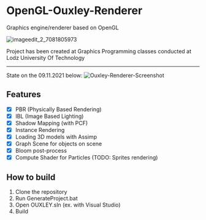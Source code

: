 # OpenGL-Ouxley-Renderer
Graphics engine/renderer based on OpenGL

![imageedit_2_7081805973](https://user-images.githubusercontent.com/72666145/187948083-209c34b1-5d64-4639-948f-dce772a6a49c.png)

Project has been created at Graphics Programming classes conducted at Lodz University Of Technology

___
State on the 09.11.2021 below:
![Ouxley-Renderer-Screenshot](https://user-images.githubusercontent.com/72666145/187948083-209c34b1-5d64-4639-948f-dce772a6a49c.png)

## Features

- [x] PBR (Physically Based Rendering)
- [x] IBL (Image Based Lighting)
- [x] Shadow Mapping (with PCF)
- [x] Instance Rendering
- [x] Loading 3D models with Assimp
- [x] Graph Scene for objects on scene
- [x] Bloom post-process
- [x] Compute Shader for Particles (TODO: Sprites rendering)

## How to build
1. Clone the repository
2. Run GenerateProject.bat
3. Open OUXLEY.sln (ex. with Visual Studio)
4. Build
